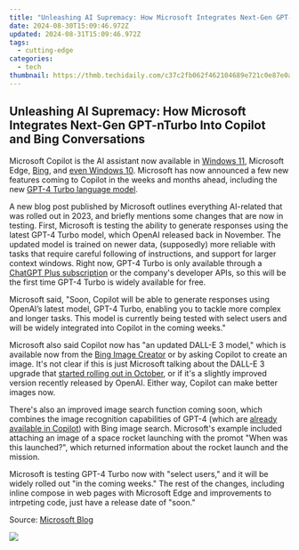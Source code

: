 ```yaml
---
title: "Unleashing AI Supremacy: How Microsoft Integrates Next-Gen GPT-nTurbo Into Copilot and Bing Conversations"
date: 2024-08-30T15:09:46.972Z
updated: 2024-08-31T15:09:46.972Z
tags:
  - cutting-edge
categories:
  - tech
thumbnail: https://thmb.techidaily.com/c37c2fb062f462104689e721c0e87e0aafa96193ea307f1d985a6b0808b35c37.jpg
---
```


## Unleashing AI Supremacy: How Microsoft Integrates Next-Gen GPT-nTurbo Into Copilot and Bing Conversations

Microsoft Copilot is the AI assistant now available in [Windows 11](https://twitter-videos.techidaily.com/mastering-aspect-ratio-rules-for-twitter-content/), Microsoft Edge, [Bing](https://some-guidance.techidaily.com/streamlining-your-video-production-with-kinemaster-and-leading-alternatives-for-2024/), and [even Windows 10](https://fox-friendly.techidaily.com/updated-2024-approved-the-definitive-guide-to-captivating-podcast-covers/). Microsoft has now announced a few new features coming to Copilot in the weeks and months ahead, including the new [GPT-4 Turbo language model](https://facebook-record-videos.techidaily.com/updated-going-against-the-tide-of-tradition-innovative-techniques-for-yt-rewinds/).

 A new blog post published by Microsoft outlines everything AI-related that was rolled out in 2023, and briefly mentions some changes that are now in testing. First, Microsoft is testing the ability to generate responses using the latest GPT-4 Turbo model, which OpenAI released back in November. The updated model is trained on newer data, (supposedly) more reliable with tasks that require careful following of instructions, and support for larger context windows. Right now, GPT-4 Turbo is only available through a [ChatGPT Plus subscription](https://android-location.techidaily.com/in-2024-3-effective-methods-to-fake-gps-location-on-android-for-your-vivo-y78t-drfone-by-drfone-virtual/) or the company's developer APIs, so this will be the first time GPT-4 Turbo is widely available for free.

 Microsoft said, "Soon, Copilot will be able to generate responses using OpenAI’s latest model, GPT-4 Turbo, enabling you to tackle more complex and longer tasks. This model is currently being tested with select users and will be widely integrated into Copilot in the coming weeks."

 Microsoft also said Copilot now has "an updated DALL-E 3 model," which is available now from the [Bing Image Creator](https://www.bing.com/images/create) or by asking Copilot to create an image. It's not clear if this is just Microsoft talking about the DALL-E 3 upgrade that [started rolling out in October](https://fox-direct.techidaily.com/advanced-speed-adjustment-techniques-in-media-editing-for-2024/), or if it's a slightly improved version recently released by OpenAI. Either way, Copilot can make better images now.

 There's also an improved image search function coming soon, which combines the image recognition capabilities of GPT-4 (which are [already available in Copilot](https://digital-screen-recording.techidaily.com/updated-learn-to-screen-capture-flawlessly-on-mac-using-just-keys/)) with Bing image search. Microsoft's example included attaching an image of a space rocket launching with the promot "When was this launched?", which returned information about the rocket launch and the mission.

 Microsoft is testing GPT-4 Turbo now with "select users," and it will be widely rolled out "in the coming weeks." The rest of the changes, including inline compose in web pages with Microsoft Edge and improvements to intrpeting code, just have a release date of "soon."

 Source: [Microsoft Blog](https://blogs.microsoft.com/blog/2023/12/05/celebrating-the-first-year-of-copilot-with-significant-new-innovations/)

<ins class="adsbygoogle"
     style="display:block"
     data-ad-format="autorelaxed"
     data-ad-client="ca-pub-7571918770474297"
     data-ad-slot="1223367746"></ins>



<ins class="adsbygoogle"
     style="display:block"
     data-ad-client="ca-pub-7571918770474297"
     data-ad-slot="8358498916"
     data-ad-format="auto"
     data-full-width-responsive="true"></ins>



<!-- affiliate ads begin -->
<a href="https://shop.incomedia.eu/order/checkout.php?PRODS=14095146&QTY=1&AFFILIATE=108875&CART=1"><img src="https://secure.2checkout.com/images/merchant/8b6cc3ee5ec407721ce3bf5ff4c0f56b/PRO_BUY_728x90-EN.jpg" border="0"></a>
<!-- affiliate ads end -->